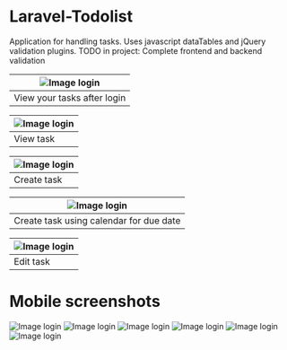 # Laravel-Todolist
Application for handling tasks.
Uses javascript dataTables and jQuery validation plugins.
TODO in project: Complete frontend and backend validation

| ![Image login](/screenshots/tasks_index.JPG)   | 
| ------------- | 
| View your tasks after login| 

| ![Image login](/screenshots/view.JPG)   | 
| ------------- | 
| View task| 

| ![Image login](/screenshots/create.JPG?)   | 
| ------------- | 
| Create task| 

| ![Image login](/screenshots/create_calendar.JPG?)   | 
| ------------- | 
| Create task using calendar for due date| 

| ![Image login](/screenshots/edit.JPG)   | 
| ------------- | 
| Edit task| 

# Mobile screenshots
![Image login](/screenshots/tasks_index_mobile.JPG) 
![Image login](/screenshots/tasks_index_nav_mobile.JPG) 
![Image login](/screenshots/view_mobile.JPG) 
![Image login](/screenshots/create_mobile.JPG) 
![Image login](/screenshots/create_calendar_mobile.JPG) 
![Image login](/screenshots/edit_mobile.JPG) 





